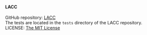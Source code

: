 #### LACC
GitHub repository: [LACC]([https://github.com/larmel/lacc/tree/master/tests)  
The tests are located in the `tests` directory of the LACC repository.  
LICENSE: [The MIT License](https://github.com/larmel/lacc/blob/master/LICENSE.md)
